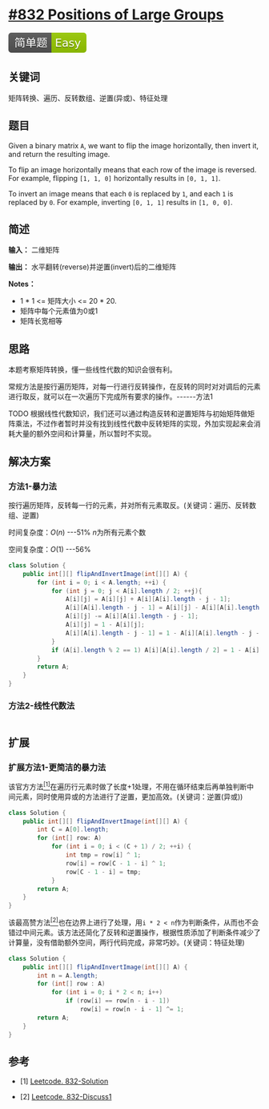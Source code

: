 # [#832 Positions of Large Groups](https://leetcode.com/problems/flipping-an-image/)

![Easy](/figures/Easy.svg)

## 关键词

矩阵转换、遍历、反转数组、逆置(异或)、特征处理

## 题目

Given a binary matrix `A`, we want to flip the image horizontally, then invert it, and return the resulting image.

To flip an image horizontally means that each row of the image is reversed.  For example, flipping `[1, 1, 0]` horizontally results in `[0, 1, 1]`.

To invert an image means that each `0` is replaced by `1`, and each `1` is replaced by `0`. For example, inverting `[0, 1, 1]` results in `[1, 0, 0]`.

## 简述

**输入：** 二维矩阵

**输出：** 水平翻转(reverse)并逆置(invert)后的二维矩阵

**Notes：**

+ 1 \* 1 <= 矩阵大小 <= 20 \* 20.
+ 矩阵中每个元素值为0或1
+ 矩阵长宽相等

## 思路

本题考察矩阵转换，懂一些线性代数的知识会很有利。

常规方法是按行遍历矩阵，对每一行进行反转操作，在反转的同时对对调后的元素进行取反，就可以在一次遍历下完成所有要求的操作。------方法1

TODO
根据线性代数知识，我们还可以通过构造反转和逆置矩阵与初始矩阵做矩阵乘法，不过作者暂时并没有找到线性代数中反转矩阵的实现，外加实现起来会消耗大量的额外空间和计算量，所以暂时不实现。

## 解决方案

### 方法1-暴力法

按行遍历矩阵，反转每一行的元素，并对所有元素取反。(关键词：遍历、反转数组、逆置)

时间复杂度：$O(n)$ ---51% $n$为所有元素个数

空间复杂度：$O(1)$ ---56%

``` java
class Solution {
    public int[][] flipAndInvertImage(int[][] A) {
        for (int i = 0; i < A.length; ++i) {
            for (int j = 0; j < A[i].length / 2; ++j){
                A[i][j] = A[i][j] + A[i][A[i].length - j - 1];
                A[i][A[i].length - j - 1] = A[i][j] - A[i][A[i].length - j - 1];
                A[i][j] -= A[i][A[i].length - j - 1];
                A[i][j] = 1 - A[i][j];
                A[i][A[i].length - j - 1] = 1 - A[i][A[i].length - j - 1];
            }
            if (A[i].length % 2 == 1) A[i][A[i].length / 2] = 1 - A[i][A[i].length / 2];
        }
        return A;
    }
}
```

### 方法2-线性代数法

``` java

```

## 扩展

### 扩展方法1-更简洁的暴力法

该官方方法[$^{[1]}$](#refer-anchor-1)在遍历行元素时做了长度+1处理，不用在循环结束后再单独判断中间元素，同时使用异或的方法进行了逆置，更加高效。(关键词：逆置(异或))

``` java
class Solution {
    public int[][] flipAndInvertImage(int[][] A) {
        int C = A[0].length;
        for (int[] row: A)
            for (int i = 0; i < (C + 1) / 2; ++i) {
                int tmp = row[i] ^ 1;
                row[i] = row[C - 1 - i] ^ 1;
                row[C - 1 - i] = tmp;
            }
        return A;
    }
}
```

该最高赞方法[$^{[2]}$](#refer-anchor-2)也在边界上进行了处理，用`i * 2 < n`作为判断条件，从而也不会错过中间元素。该方法还简化了反转和逆置操作，根据性质添加了判断条件减少了计算量，没有借助额外空间，两行代码完成，非常巧妙。(关键词：特征处理)

``` java
class Solution {
    public int[][] flipAndInvertImage(int[][] A) {
        int n = A.length;
        for (int[] row : A)
            for (int i = 0; i * 2 < n; i++)
                if (row[i] == row[n - i - 1])
                    row[i] = row[n - i - 1] ^= 1;
        return A;
    }
}
```

## 参考

<div id="refer-anchor-1"></div>

+ [1] [Leetcode. 832-Solution](https://leetcode.com/problems/flipping-an-image/solution/)

<div id="refer-anchor-2"></div>

+ [2] [Leetcode. 832-Discuss1](https://leetcode.com/problems/flipping-an-image/discuss/130590/C++JavaPython-Reverse-and-Toggle)

